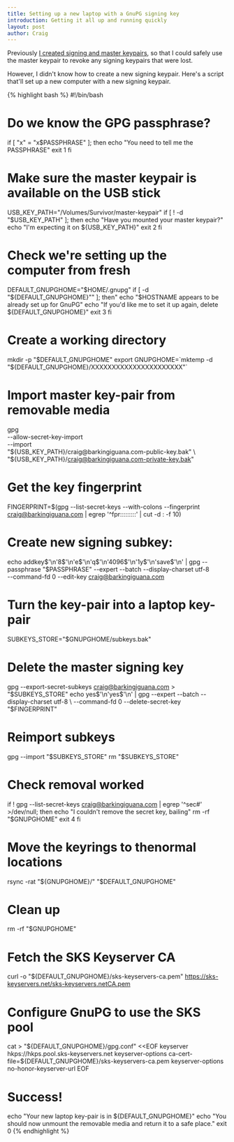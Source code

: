 ```yaml
---
title: Setting up a new laptop with a GnuPG signing key
introduction: Getting it all up and running quickly
layout: post
author: Craig
---
```


Previously [I created signing and master keypairs][0], so that I could
safely use the master keypair to revoke any signing keypairs that were lost.

However, I didn't know how to create a new signing keypair. Here's a
script that'll set up a new computer with a new signing keypair.

{% highlight bash %}
#!/bin/bash

# Do we know the GPG passphrase?
if [ "x" = "x$PASSPHRASE" ]; then
  echo "You need to tell me the PASSPHRASE"
  exit 1
fi

# Make sure the master keypair is available on the USB stick
USB_KEY_PATH="/Volumes/Survivor/master-keypair"
if [ ! -d "$USB_KEY_PATH" ]; then
  echo "Have you mounted your master keypair?"
  echo "I'm expecting it on ${USB_KEY_PATH}"
  exit 2
fi

# Check we're setting up the computer from fresh
DEFAULT_GNUPGHOME="$HOME/.gnupg"
if [ -d "${DEFAULT_GNUPGHOME}"" ]; then"
  echo "$HOSTNAME appears to be already set up for GnuPG"
  echo "If you'd like me to set it up again, delete ${DEFAULT_GNUPGHOME}"
  exit 3
fi

# Create a working directory
mkdir -p "$DEFAULT_GNUPGHOME"
export GNUPGHOME=`mktemp -d "${DEFAULT_GNUPGHOME}/XXXXXXXXXXXXXXXXXXXXXX"`

# Import master key-pair from removable media
gpg \
  --allow-secret-key-import \
  --import \
    "${USB_KEY_PATH}/craig@barkingiguana.com-public-key.bak" \
    "${USB_KEY_PATH}/craig@barkingiguana.com-private-key.bak"

# Get the key fingerprint
FINGERPRINT=$(gpg --list-secret-keys --with-colons --fingerprint \
  craig@barkingiguana.com | egrep '^fpr:::::::::' | cut -d : -f 10)

# Create new signing subkey:
echo addkey$'\n'8$'\n'e$'\n'q$'\n'4096$'\n'1y$'\n'save$'\n' |
gpg --passphrase "$PASSPHRASE" --expert --batch --display-charset utf-8 \
  --command-fd 0 --edit-key craig@barkingiguana.com

# Turn the key-pair into a laptop key-pair
SUBKEYS_STORE="$GNUPGHOME/subkeys.bak"
# Delete the master signing key
gpg --export-secret-subkeys craig@barkingiguana.com > "$SUBKEYS_STORE"
echo yes$'\n'yes$'\n' | gpg --expert --batch --display-charset utf-8 \
  --command-fd 0 --delete-secret-key "$FINGERPRINT"

# Reimport subkeys
gpg --import "$SUBKEYS_STORE"
rm "$SUBKEYS_STORE"

# Check removal worked
if ! gpg --list-secret-keys craig@barkingiguana.com | egrep '^sec#' >/dev/null; then
  echo "I couldn't remove the secret key, bailing"
  rm -rf "$GNUPGHOME"
  exit 4
fi

# Move the keyrings to thenormal locations
rsync -rat "${GNUPGHOME}/" "$DEFAULT_GNUPGHOME"

# Clean up
rm -rf "$GNUPGHOME"

# Fetch the SKS Keyserver CA
curl -o "${DEFAULT_GNUPGHOME}/sks-keyservers-ca.pem" https://sks-keyservers.net/sks-keyservers.netCA.pem
# Configure GnuPG to use the SKS pool
cat > "${DEFAULT_GNUPGHOME}/gpg.conf" <<EOF
keyserver hkps://hkps.pool.sks-keyservers.net
keyserver-options ca-cert-file=${DEFAULT_GNUPGHOME}/sks-keyservers-ca.pem
keyserver-options no-honor-keyserver-url
EOF

# Success!
echo "Your new laptop key-pair is in ${DEFAULT_GNUPGHOME}"
echo "You should now unmount the removable media and return it to a safe place."
exit 0
{% endhighlight %}

[0]: /2015/03/02/gnupg-caff-and-docker-for-great-justice
